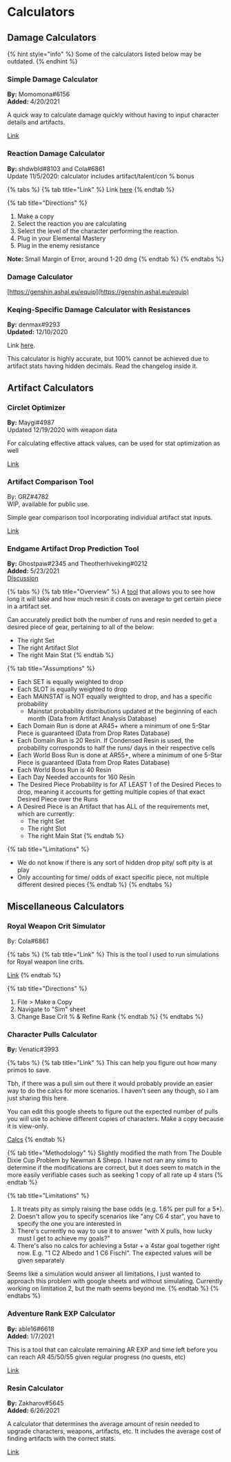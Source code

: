 # Calculators

## Damage Calculators

{% hint style="info" %}
Some of the calculators listed below may be outdated.
{% endhint %}

### Simple Damage Calculator

**By:** Momomona\#6156  
**Added:** 4/20/2021

A quick way to calculate damage quickly without having to input character details and artifacts.

[Link](https://docs.google.com/spreadsheets/d/1UNcH99P-MRnj2XGpCkkJ34zTcKuDX02rd62jVDDV29c/edit?usp=sharing)

### Reaction Damage Calculator

**By:** shdwbld\#8103 and Cola\#6861  
Update 11/5/2020: calculator includes artifact/talent/con % bonus

{% tabs %}
{% tab title="Link" %}
Link [here](https://docs.google.com/spreadsheets/d/1QcVNogethh7w1wfhFww2vGiZ2qvVEx-_mHD_TpUcTAE/edit?usp=sharing)
{% endtab %}

{% tab title="Directions" %}
1. Make a copy
2. Select the reaction you are calculating
3. Select the level of the character performing the reaction.
4. Plug in your Elemental Mastery
5. Plug in the enemy resistance

**Note:** Small Margin of Error, around 1-20 dmg
{% endtab %}
{% endtabs %}

### Damage Calculator

[https://genshin.ashal.eu/equip](https://genshin.ashal.eu/equip)

### Keqing-Specific Damage Calculator with Resistances

**By:** denmax\#9293  
**Updated:** 12/10/2020

Link [here](https://docs.google.com/spreadsheets/d/1ZZ3wHknS9evXWZj7DZ-rpIBCsV9sr7lj2HWCFvfqhPo/edit?usp=sharing).

This calculator is highly accurate, but 100% cannot be achieved due to artifact stats having hidden decimals. Read the changelog inside it.

## Artifact Calculators

### Circlet Optimizer

**By:** Maygi\#4987  
Updated 12/19/2020 with weapon data

For calculating effective attack values, can be used for stat optimization as well

[Link](https://docs.google.com/spreadsheets/d/128LD8nh1--4BwDm5hoDX1KzKi569d04R24AWEI15HJA/edit#gid=192421506)

### Artifact Comparison Tool

By: GRZ\#4782  
WIP, available for public use.

Simple gear comparison tool incorporating individual artifact stat inputs.

[Link](https://docs.google.com/spreadsheets/d/1nY7xTVqnJx-9I9ES6q69nN9BidDkBwmaRIh2awpbfPY/edit#gid=0%20)

### Endgame Artifact Drop Prediction Tool

**By:** Ghostpaw\#2345 and Theotherhiveking\#0212  
**Added:** 5/23/2021  
[Discussion](https://discord.com/channels/763583452762734592/804212994002780160/845820070525665300)

{% tabs %}
{% tab title="Overview" %}
A [tool](https://docs.google.com/spreadsheets/d/1c109wjvN3WalIJ560qEQCcvi5Wvytm_uwzHDw0XRAB0/edit?usp=sharing) that allows you to see how long it will take and how much resin it costs on average to get certain piece in a artifact set.

Can accurately predict both the number of runs and resin needed to get a desired piece of gear, pertaining to all of the below:

* The right Set
* The right Artifact Slot
* The right Main Stat
{% endtab %}

{% tab title="Assumptions" %}
* Each SET is equally weighted to drop
* Each SLOT is equally weighted to drop
* Each MAINSTAT is NOT equally weighted to drop, and has a specific probability
  * Mainstat probability distributions updated at the beginning of each month \(Data from Artifact Analysis Database\)
* Each Domain Run is done at AR45+ where a minimum of one 5-Star Piece is guaranteed \(Data from Drop Rates Database\)
* Each Domain Run is 20 Resin. If Condensed Resin is used, the probability corresponds to half the runs/ days in their respective cells
* Each World Boss Run is done at AR55+, where a minimum of one 5-Star Piece is guaranteed \(Data from Drop Rates Database\)
* Each World Boss Run is 40 Resin
* Each Day Needed accounts for 160 Resin
* The Desired Piece Probability is for AT LEAST 1 of the Desired Pieces to drop, meaning it accounts for getting multiple copies of that exact Desired Piece over the Runs
* A Desired Piece is an Artifact that has ALL of the requirements met, which are currently:
  * The right Set
  * The right Slot
  * The right Main Stat
{% endtab %}

{% tab title="Limitations" %}
* We do not know if there is any sort of hidden drop pity/ soft pity is at play
* Only accounting for time/ odds of exact specific piece, not multiple different desired pieces
{% endtab %}
{% endtabs %}

## Miscellaneous Calculators

### Royal Weapon Crit Simulator

By: Cola\#6861

{% tabs %}
{% tab title="Link" %}
This is the tool I used to run simulations for Royal weapon line crits.

[Link](https://docs.google.com/spreadsheets/d/1v1hi6tUdFEC4SHM6_zwtlXOmCl_5paXqAD_d8uU6Umc/edit?usp=sharing%20)
{% endtab %}

{% tab title="Directions" %}
1. File &gt; Make a Copy
2. Navigate to "Sim" sheet
3. Change Base Crit % & Refine Rank
{% endtab %}
{% endtabs %}

### Character Pulls Calculator

**By:** Venatic\#3993

{% tabs %}
{% tab title="Link" %}
This can help you figure out how many primos to save.

Tbh, if there was a pull sim out there it would probably provide an easier way to do the calcs for more scenarios. I haven't seen any though, so I am just sharing this here.

You can edit this google sheets to figure out the expected number of pulls you will use to achieve different copies of characters. Make a copy because it is view-only.

[Calcs](https://docs.google.com/spreadsheets/d/16Vope8T59ldSRX6WO80nfBAE1-uYpzbRe8nCnlXrWN4/edit?usp=sharing%20)
{% endtab %}

{% tab title="Methodology" %}
Slightly modified the math from The Double Dixie Cup Problem by Newman & Shepp. I have not ran any sims to determine if the modifications are correct, but it does seem to match in the more easily verifiable cases such as seeking 1 copy of all rate up 4 stars
{% endtab %}

{% tab title="Limitations" %}
1. It treats pity as simply raising the base odds \(e.g. 1.6% per pull for a 5\*\).
2. Doesn't allow you to specify scenarios like "any C6 4 star", you have to specify the one you are interested in
3. There's currently no way to use it to answer "with X pulls, how lucky must I get to achieve my goals?"
4. There's also no calcs for achieving a 5star + a 4star goal together right now. E.g. "1 C2 Albedo and 1 C6 Fischl". The expected values will be given separately

Seems like a simulation would answer all limitations, I just wanted to approach this problem with google sheets and without simulating. Currently working on limitation 2, but the math seems beyond me.
{% endtab %}
{% endtabs %}

### Adventure Rank EXP Calculator

**By:** able16\#6618  
**Added:** 1/7/2021

This is a tool that can calculate remaining AR EXP and time left before you can reach AR 45/50/55 given regular progress \(no quests, etc\)

[Link ](https://docs.google.com/spreadsheets/d/1kBbbh6bIUjVeUmG_ZAXtAkG7uFnlfJSYh3wJ11qPlU4/edit?usp=sharing)

### Resin Calculator

**By:** Zakharov#5645  
**Added:** 6/26/2021

A calculator that determines the average amount of resin needed to upgrade characters, weapons, artifacts, etc. It includes the average cost of finding artifacts with the correct stats.

[Link](https://docs.google.com/spreadsheets/d/1QZhdx6-L7jAJDqV9OfPYhl0Q0R8DYpwJz2KIyjHE2Ow/edit#gid=1421390734)


